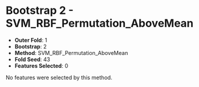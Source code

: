 # Bootstrap 2 - SVM_RBF_Permutation_AboveMean

- **Outer Fold**: 1
- **Bootstrap**: 2
- **Method**: SVM_RBF_Permutation_AboveMean
- **Fold Seed**: 43
- **Features Selected**: 0

No features were selected by this method.
